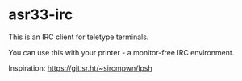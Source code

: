 # asr33-irc

This is an IRC client for teletype terminals.

You can use this with your printer - a monitor-free IRC environment.

Inspiration: https://git.sr.ht/~sircmpwn/lpsh
